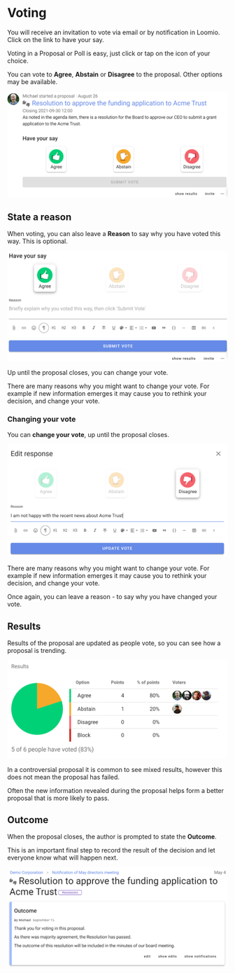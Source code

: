 # Voting

You will receive an invitation to vote via email or by notification in Loomio. Click on the link to have your say.

Voting in a Proposal or Poll is easy, just click or tap on the icon of your choice.

You can vote to **Agree**, **Abstain** or **Disagree** to the proposal. Other options may be available.

![](proposal-vote.png#width-80#border-solid)

## State a reason

When voting, you can also leave a **Reason** to say why you have voted this way. This is optional.

![](reason.png#width-80#border-solid)

Up until the proposal closes, you can change your vote.  

There are many reasons why you might want to change your vote. For example if new information emerges it may cause you to rethink your decision, and change your vote.

### Changing your vote

You can **change your vote**, up until the proposal closes.

![](update-vote.png#width-80#border-solid)

There are many reasons why you might want to change your vote. For example if new information emerges it may cause you to rethink your decision, and change your vote.

Once again, you can leave a reason - to say why you have changed your vote.

## Results

Results of the proposal are updated as people vote, so you can see how a proposal is trending.

![](results.png#width-80#border-solid)

In a controversial proposal it is common to see mixed results, however this does not mean the proposal has failed.  

Often the new information revealed during the proposal helps form a better proposal that is more likely to pass.

## Outcome

When the proposal closes, the author is prompted to state the **Outcome**.

This is an important final step to record the result of the decision and let everyone know what will happen next.

![](outcome.png#width-80#border-solid)
